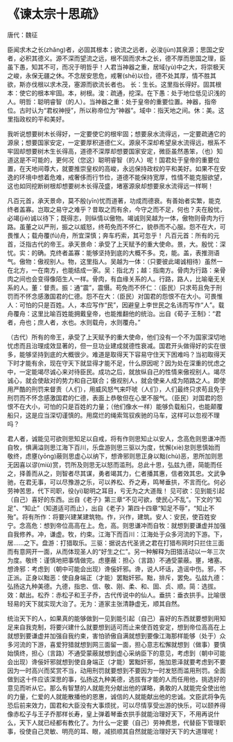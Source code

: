 <link href="../../css/style.css" rel="stylesheet" type="text/css" />

# 《谏太宗十思疏》

<span class="r">唐代：魏征

<div class="p">

臣闻求木之长(zhǎng)者，必固其根本；欲流之远者，必浚(jùn)其泉源；思国之安者，必积其德义。源不深而望流之远，根不固而求木之长，德不厚而思国之理，臣虽下愚，知其不可，而况于明哲乎！人君当神器之重，居域(yù)中之大，将崇极天之峻，永保无疆之休。不念居安思危，戒奢(shē)以俭，德不处其厚，情不胜其欲，斯亦伐根以求木茂，塞源而欲流长者也。
<span class="comment">
长：生长。这里指长得好。固其根本：使它的根本牢固。本，树根。浚：疏通，挖深。在下愚：处于地位低见识浅的人。明哲：聪明睿智（的人）。当神器之重：处于皇帝的重要位置。神器，指帝位。古时认为“君权神授”，所以称帝位为“神器”。域中：指天地之间。休：美。这里指政权的平和美好。
</span>

<div class="translation">

我听说想要树木长得好，一定要使它的根牢固；想要泉水流得远，一定要疏通它的源泉；想要国家安定，一定要厚积道德仁义。源泉不深却希望泉水流得远，根系不牢固却想要树木生长得高，道德不深厚却想要国家安定，微臣虽然愚笨，（也）知道这是不可能的，更何况（您这）聪明睿智（的人）呢！国君处于皇帝的重要位置，在天地间尊大，就要推崇皇权的高峻，永远保持政权的平和美好。如果不在安逸的环境中想着危难，戒奢侈而行节俭，道德不能保持宽厚，性情不能克服欲望，这也如同挖断树根却想要树木长得茂盛，堵塞源泉却想要泉水流得远一样啊！

</div>

凡百元首，承天景命，莫不殷(yīn)忧而道著，功成而德衰。有善始者实繁，能克终者盖寡。岂取之易守之难乎？昔取之而有余，今守之而不足，何也？夫在殷忧，必竭(jié)诚以待下；既得志，则纵情以傲物。竭诚则吴越为一体，傲物则骨肉为行路。虽董之以严刑，振之以威怒，终苟免而不怀仁，貌恭而不心服。怨不在大，可畏惟人；载舟覆(fù)舟，所宜深慎；奔车朽索，其可忽乎！
<span class="comment">
凡百元首：所有的元首，泛指古代的帝王。承天景命：承受了上天赋予的重大使命。景，大。殷忧：深忧。实：的确。克终者盖寡：能够坚持到底的大概不多。克，能。盖，表推测语气。傲物：傲视别人。物，这里指人。吴越为一体：（只要彼此竭诚相待）虽然一在北方，一在南方，也能结成一家。吴：指北方；越：指南方。骨肉为行路：亲骨肉之间也会变得像陌生人一样。骨肉，有血缘关系的人。行路，路人，比喻毫无关系的人。董：督责。振：通“震”，震慑。苟免而不怀仁：（臣民）只求苟且免于刑罚而不怀念感激国君的仁德。怨不在大：（臣民）对国君的怨恨不在大小。可畏惟人：可怕的只是百姓。人，本应写作“民”，因避皇上李世民之名讳而写作“人”。载舟覆舟：这里比喻百姓能拥戴皇帝，也能推翻他的统治。出自《荀子·王制》：“君者，舟也；庶人者，水也。水则载舟，水则覆舟。”
</span>

<div class="translation">

（古代）所有的帝王，承受了上天赋予的重大使命，他们没有一个不为国家深切地忧虑而且治理成效显著的，但一旦功业建成就德性衰减。国君开头做得好的实在很多，能够坚持到底的大概很少。难道是取得天下容易守住天下困难吗？当初取得天下时才能有余，现在守天下就显得才能不足，什么原因呢？因为处在深重的忧虑之中，一定能竭尽诚心来对待臣民。成功之后，就放纵自己的性情来傲视别人。竭尽诚心，就会使敌对的势力和自己联合；傲视别人，就会使亲人成为陌路之人。即使用严酷的刑罚来督责（人们），用威风怒气来吓唬（人们），人们最终只求苟且免于刑罚而不怀念感激国君的仁德，表面上恭敬但在心里不服气。（臣民）对国君的怨恨不在大小，可怕的只是百姓的力量；（他们像水一样）能够负载船只，也能颠覆船只，这是应当深切谨慎的。用腐烂的绳索驾驭疾驰的马车，这样可以忽视不理吗？

</div>

君人者，诚能见可欲则思知足以自戒，将有作则思知止以安人，念高危则思谦冲而自牧，惧满溢则思江海下百川，乐盘游则思三驱以为度，忧懈(xiè)怠则思慎始而敬终，虑壅(yōng)蔽则思虚心以纳下，想谗邪则思正身以黜(chù)恶，恩所加则思无因喜以谬(miù)赏，罚所及则思无以怒而滥刑。总此十思，弘兹九德，简能而任之，择善而从之，则智者尽其谋，勇者竭其力，仁者播其惠，信者效其忠。文武争驰，在君无事，可以尽豫游之乐，可以养松、乔之寿，鸣琴垂拱，不言而化。何必劳神苦思，代下司职，役(yì)聪明之耳目，亏无为之大道哉！
<span class="comment">
见可欲：见到能引起（自己）喜好的东西。出自《老子》第三章“不见可欲，使民心不乱”。下文的“知足”、“知止”（知道适可而止），出自《老子》第四十四章“知足不辱”，“知止不殆”。将有所作：将要兴建某建筑物。作，兴作，建筑。安人：安民，使百姓安宁。念高危：想到帝位高高在上。危，高。则思谦冲而自牧：就想到要谦虚并加强自我修养。冲，谦虚。牧，约束。江海下而百川：江海处于众多河流的下游。下，居……之下。盘游：打猎取乐。三驱：据说古代圣贤之君在打猎布网时只拦住三面而有意网开一面，从而体现圣人的“好生之仁”。另一种解释为田猎活动以一年三次为度。敬终：谨慎地把事情做完。虑壅蔽：担心（言路）不通受蒙蔽。壅，堵塞。想谗邪：考虑到（朝中可能会出现）谗佞奸邪。谗，说人坏话，造谣中伤。邪，不正派。正身以黜恶：使自身端正（才能）罢黜奸邪。黜，排斥，罢免。弘兹九德：弘扬这九种美德。九德，指忠、信、敬、刚、柔、和、固、贞、顺。简：选拔。效：献出。松乔：赤松子和王子乔，古代传说中的仙人。垂拱：垂衣拱手。比喻很轻易的天下就实现大治了。无为：道家主张清静虚无，顺其自然。
</span>

<div class="translation">

统治天下的人，如果真的能够做到一见到能引起（自己）喜好的东西就要想到用知足来自我克制，将要兴建什么就要想到适可而止来使百姓安定，想到帝位高高在上就想到要谦虚并加强自我约束，害怕骄傲自满就想到要像江海那样能够（处于）众多河流的下游，喜爱狩猎就想到网三面留一面，担心意志松懈就想到（做事）要慎始慎终，担心（言路）不通受蒙蔽就想到虚心采纳臣下的意见，考虑到（朝中可能会出现）谗佞奸邪就想到使自身端正（才能）罢黜奸邪，施加恩泽就要考虑到不要因为一时高兴而奖赏不当，动用刑罚就要想到不要因为一时发怒而滥用刑罚。全面做到这十件应该深思的事，弘扬这九种美德，选拔有才能的人而任用他，挑选好的意见而听从它。那么有智慧的人就能充分献出他的谋略，勇敢的人就能完全使出他的力量，仁爱的人就能散播他的恩惠，诚信的人就能献出他的忠诚。文臣武将争先恐后前来效力，国君和大臣没有大事烦扰，可以尽情享受出游的快乐，可以颐养得像赤松子与王子乔那样长寿，皇上弹着琴垂衣拱手就能治理好天下，不用再说什么，天下人就已经都有教化了。为什么一定要（自己）劳神费思，代替臣下管理职事，役使自己灵敏、明亮的耳、眼，减损顺其自然就能治理好天下的大道理呢！

</div>
